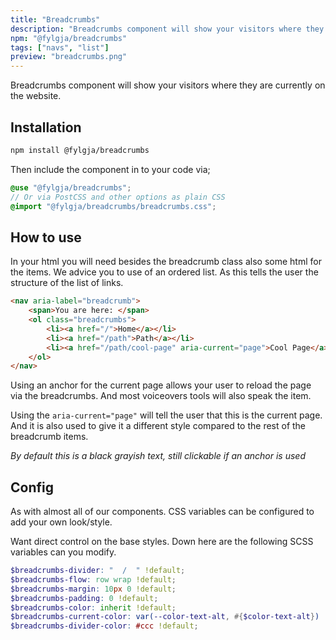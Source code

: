 ```yaml
---
title: "Breadcrumbs"
description: "Breadcrumbs component will show your visitors where they are currently on the website"
npm: "@fylgja/breadcrumbs"
tags: ["navs", "list"]
preview: "breadcrumbs.png"
---
```


Breadcrumbs component will show your visitors where they are
currently on the website.

## Installation

```bash
npm install @fylgja/breadcrumbs
```

Then include the component in to your code via;

```scss
@use "@fylgja/breadcrumbs";
// Or via PostCSS and other options as plain CSS
@import "@fylgja/breadcrumbs/breadcrumbs.css";
```

## How to use

In your html you will need besides the breadcrumb class also some html for the items.
We advice you to use of an ordered list.
As this tells the user the structure of the list of links.

```html
<nav aria-label="breadcrumb">
    <span>You are here: </span>
    <ol class="breadcrumbs">
        <li><a href="/">Home</a></li>
        <li><a href="/path">Path</a></li>
        <li><a href="/path/cool-page" aria-current="page">Cool Page</a></li>
    </ol>
</nav>
```

Using an anchor for the current page allows your user to reload
the page via the breadcrumbs.
And most voiceovers tools will also speak the item.

Using the `aria-current="page"`
will tell the user that this is the current page.
And it is also used to give it a different style
compared to the rest of the breadcrumb items.

_By default this is a black grayish text, still clickable if an anchor is used_

## Config

As with almost all of our components.
CSS variables can be configured to add your own look/style.

Want direct control on the base styles.
Down here are the following SCSS variables can you modify.

```scss
$breadcrumbs-divider: "  /  " !default;
$breadcrumbs-flow: row wrap !default;
$breadcrumbs-margin: 10px 0 !default;
$breadcrumbs-padding: 0 !default;
$breadcrumbs-color: inherit !default;
$breadcrumbs-current-color: var(--color-text-alt, #{$color-text-alt}) !default;
$breadcrumbs-divider-color: #ccc !default;
```
